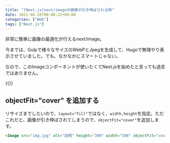 ```yaml
---
title: "[Next.js]next/imageの画像が引き伸ばされる時"
date: 2021-04-26T00:00:22+09:00
categories: ["Web"]
tags: ["Next.js"]
---
```


非常に簡単に画像の最適化が行えるnext/image。

今までは、Gulpで様々なサイズのWebPとJpegを生成して、Hugoで無理やり表示させていました。でも、なかなかにスマートじゃない。

なので、このImageコンポーネントが使いたくてNext.jsを始めたと言っても過言ではありません。

{{<ad>}}

## objectFit="cover" を追加する

リサイズまでしたいので、`layout="fill"`ではなく、`width,height`を指定。ただこれだと、画像が引き伸ばされてしまうので、`objectFit="cover"`を追加します。

```html
<Image src="img.jpg" alt="説明" height="300" width="500" objectFit="cover" />
```



